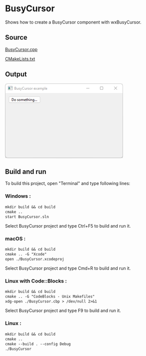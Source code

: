 # BusyCursor

Shows how to create a BusyCursor component with wxBusyCursor.

## Source

[BusyCursor.cpp](BusyCursor.cpp)

[CMakeLists.txt](CMakeLists.txt)

## Output

![output](../../../docs/Pictures/BusyCursor.png)

## Build and run

To build this project, open "Terminal" and type following lines:

### Windows :

``` shell
mkdir build && cd build
cmake .. 
start BusyCursor.sln
```

Select BusyCursor project and type Ctrl+F5 to build and run it.

### macOS :

``` shell
mkdir build && cd build
cmake .. -G "Xcode"
open ./BusyCursor.xcodeproj
```

Select BusyCursor project and type Cmd+R to build and run it.

### Linux with Code::Blocks :

``` shell
mkdir build && cd build
cmake .. -G "CodeBlocks - Unix Makefiles"
xdg-open ./BusyCursor.cbp > /dev/null 2>&1
```

Select BusyCursor project and type F9 to build and run it.

### Linux :

``` shell
mkdir build && cd build
cmake .. 
cmake --build . --config Debug
./BusyCursor
```
